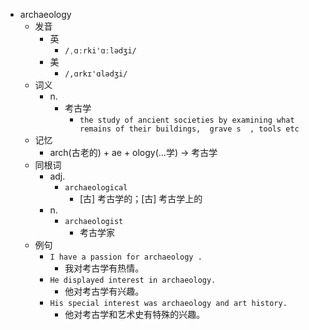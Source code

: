 - archaeology
  - 发音
    - 英
      - `/ˌɑːrki'ɑːlədʒi/`
    - 美
      - `/,ɑrkɪ'ɑlədʒi/`
  - 词义
    - n.
      - 考古学
        - `the study of ancient societies by examining what remains of their buildings,  grave s  , tools etc`
  - 记忆
    - arch(古老的) + ae + ology(…学) → 考古学
  - 同根词
    - adj.
      - `archaeological`
        - [古] 考古学的；[古] 考古学上的
    - n.
      - `archaeologist`
        - 考古学家
  - 例句
    - `I have a passion for archaeology .`
      - 我对考古学有热情。
    - `He displayed interest in archaeology.`
      - 他对考古学有兴趣。
    - `His special interest was archaeology and art history.`
      - 他对考古学和艺术史有特殊的兴趣。


